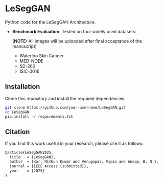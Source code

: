 # LeSegGAN

Python code for the LeSegGAN Architecture.
- **Benchmark Evaluation**: Tested on four widely used datasets:
  
  (**NOTE:** All images will be uploaded after final acceptance of the manuscript)
  - Waterloo Skin Cancer
  - MED-NODE
  - SD-260
  - ISIC-2016

## Installation
Clone this repository and install the required dependencies:
```bash
git clone https://github.com/your-username/LeSegGAN.git
cd LeSegGAN
pip install -r requirements.txt
```

## Citation
If you find this work useful in your research, please cite it as follows:
```bash
@article{LeSegGAN2025,
  title   = {LeSegGAN},
  author  = {Kar, Mithun Kumar and Venugopal, Vipin and Anoop, B. N.},
  journal = {IEEE Access (submitted)},
  year    = {2025}
}
```

